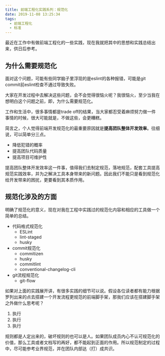 ```yaml
---
title: 前端工程化实践系列：规范化
date: 2019-11-08 13:25:34
tags:
  - 前端工程化
  - 标准
---
```


最近在工作中有做前端工程化的一些实践，现在我就把其中的思想和实践总结出来，供日后参考。

## 为什么需要规范化
面对这个问题，可能有些同学脑子里浮现的是eslint的各种报错，可能是git commit前eslint检查不通过导致失败。

大家在开发过程中去解决这些问题，会不会觉得很恼火呢？我很恼火，至少当我在想明白这个问题之前，即，为什么需要规范化。

工作和生活中，很多事情都是trade off的结果，当大家都忍受着麻烦努力做一件事情的时候，很大可能就是，不做这些，会更糟糕。

简言之，个人觉得前端开发规范化的最重要原因就是**提高团队整体开发效率**。往细说，可以简单分三点。

- 降低犯错的概率
- 提高团队代码质量
- 提高项目可维护性

提高团队整体开发效率这一件事，值得我们去制定规范，落地规范，配套工具提高规范实践效率，并为之解决工具本身带来的新问题。因此我们不能只是看到规范化给开发带来的困扰，更要看到其本质作用。

## 规范化涉及的方面
明确了规范化的意义，现在对我在工程中实践过的规范化内容和相应的工具做一个简单的总结。
- 代码格式规范化
  - ESLint
  - lint-staged
  - husky
- commit规范化
  - commitizen
  - husky
  - commitlint
  - conventional-changelog-cli
- git流程规范化
  - git-flow

如果对上面的实践展开讲，有很多实践的细节可以说。假设各位读者都有能力根据罗列出来的点去搭建一个开发流程更规范的前端脚手架，那我们应该在搭建脚手架之外做什么思考呢？

1. 执行
2. 执行
3. 执行

规则都是人定出来的，破坏规则的也可以是人。如果团队成员内心不认可规范化的价值，那么工具或者文档写的再好，都不能起到正面的作用。所以规范制定的过程中，尽可能参考业界规范，并在团队内部达（打）成共识。
